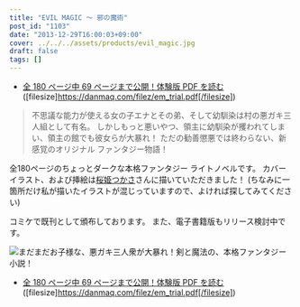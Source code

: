 ```yaml
---
title: "EVIL MAGIC ～ 邪の魔術"
post_id: "1103"
date: "2013-12-29T16:00:03+09:00"
cover: ../../../assets/products/evil_magic.jpg
draft: false
tags: []
---
```



* [全 180 ページ中 69 ページまで公開！体験版 PDF を読む](https://danmaq.com/filez/em_trial.pdf) ([filesize]https://danmaq.com/filez/em_trial.pdf[/filesize])

> 不思議な能力が使える女の子エナとその弟、そして幼馴染は村の悪ガキ三人組として有名。
> しかしもっと悪いやつ、領主に幼馴染が攫われてしまい、領主の館でも彼女らが大暴れ！
> ただの勧善懲悪では終わらない、新感覚のオリジナル ファンタジー物語！

全180ページのちょっとダークな本格ファンタジー ライトノベルです。
カバーイラスト、および挿絵は[桜姫つかさ](http://dungeonmania.web.fc2.com/)さんに描いていただきました！
(ちなみに一箇所だけ私が描いたイラストが混じっていますので、よければ探してみてください) 

コミケで既刊として頒布しております。
また、電子書籍版もリリース検討中です。


![まだまだお子様な、悪ガキ三人衆が大暴れ！剣と魔法の、本格ファンタジー小説！](https://danmaq.com/wp-content/uploads/2012/11/em_POP-300x300.png)

  * [全 180 ページ中 69 ページまで公開！体験版 PDF を読む](https://danmaq.com/filez/em_trial.pdf) ([filesize]https://danmaq.com/filez/em_trial.pdf[/filesize])
